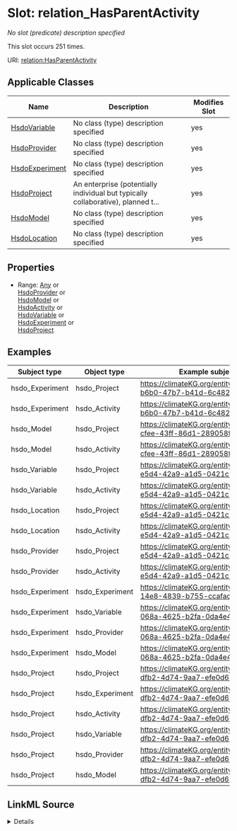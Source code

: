 

# Slot: relation_HasParentActivity


_No slot (predicate) description specified_






This slot occurs 251 times.


URI: [relation:HasParentActivity](http://relation.org/HasParentActivity)



<!-- no inheritance hierarchy -->





## Applicable Classes

| Name | Description | Modifies Slot |
| --- | --- | --- |
| [HsdoVariable](../classes/HsdoVariable.md) | No class (type) description specified |  yes  |
| [HsdoProvider](../classes/HsdoProvider.md) | No class (type) description specified |  yes  |
| [HsdoExperiment](../classes/HsdoExperiment.md) | No class (type) description specified |  yes  |
| [HsdoProject](../classes/HsdoProject.md) | An enterprise (potentially individual but typically collaborative), planned t... |  yes  |
| [HsdoModel](../classes/HsdoModel.md) | No class (type) description specified |  yes  |
| [HsdoLocation](../classes/HsdoLocation.md) | No class (type) description specified |  yes  |







## Properties

* Range: [Any](../classes/Any.md)&nbsp;or&nbsp;<br />[HsdoProvider](../classes/HsdoProvider.md)&nbsp;or&nbsp;<br />[HsdoModel](../classes/HsdoModel.md)&nbsp;or&nbsp;<br />[HsdoActivity](../classes/HsdoActivity.md)&nbsp;or&nbsp;<br />[HsdoVariable](../classes/HsdoVariable.md)&nbsp;or&nbsp;<br />[HsdoExperiment](../classes/HsdoExperiment.md)&nbsp;or&nbsp;<br />[HsdoProject](../classes/HsdoProject.md)






## Examples

| Subject type | Object type | Example subject | Example object | Occurrences |
| --- | --- | --- | --- | --- |
| hsdo_Experiment | hsdo_Project | https://climateKG.org/entity/033c6854-b6b0-47b7-b41d-6c482932f336 | https://climateKG.org/entity/8f528b66-670d-4198-b014-7fdc9e1f6890 | 251 |
| hsdo_Experiment | hsdo_Activity | https://climateKG.org/entity/033c6854-b6b0-47b7-b41d-6c482932f336 | https://climateKG.org/entity/8f528b66-670d-4198-b014-7fdc9e1f6890 | 251 |
| hsdo_Model | hsdo_Project | https://climateKG.org/entity/0f07d4c2-cfee-43ff-86d1-289058fe5050 | https://climateKG.org/entity/8f528b66-670d-4198-b014-7fdc9e1f6890 | 2 |
| hsdo_Model | hsdo_Activity | https://climateKG.org/entity/0f07d4c2-cfee-43ff-86d1-289058fe5050 | https://climateKG.org/entity/8f528b66-670d-4198-b014-7fdc9e1f6890 | 2 |
| hsdo_Variable | hsdo_Project | https://climateKG.org/entity/20dea6db-e5d4-42a9-a1d5-0421c65fced8 | https://climateKG.org/entity/5796ebd9-7dcb-4968-b876-1e678484cc62 | 3 |
| hsdo_Variable | hsdo_Activity | https://climateKG.org/entity/20dea6db-e5d4-42a9-a1d5-0421c65fced8 | https://climateKG.org/entity/5796ebd9-7dcb-4968-b876-1e678484cc62 | 3 |
| hsdo_Location | hsdo_Project | https://climateKG.org/entity/20dea6db-e5d4-42a9-a1d5-0421c65fced8 | https://climateKG.org/entity/5796ebd9-7dcb-4968-b876-1e678484cc62 | 2 |
| hsdo_Location | hsdo_Activity | https://climateKG.org/entity/20dea6db-e5d4-42a9-a1d5-0421c65fced8 | https://climateKG.org/entity/5796ebd9-7dcb-4968-b876-1e678484cc62 | 2 |
| hsdo_Provider | hsdo_Project | https://climateKG.org/entity/20dea6db-e5d4-42a9-a1d5-0421c65fced8 | https://climateKG.org/entity/5796ebd9-7dcb-4968-b876-1e678484cc62 | 3 |
| hsdo_Provider | hsdo_Activity | https://climateKG.org/entity/20dea6db-e5d4-42a9-a1d5-0421c65fced8 | https://climateKG.org/entity/5796ebd9-7dcb-4968-b876-1e678484cc62 | 3 |
| hsdo_Experiment | hsdo_Experiment | https://climateKG.org/entity/34c8bb52-14e8-4839-b755-ccafacc294ec | https://climateKG.org/entity/7c1f984a-f065-465e-a12d-f941b2296872 | 33 |
| hsdo_Experiment | hsdo_Variable | https://climateKG.org/entity/3cfb2c57-068a-4625-b2fa-0da4e41b2fa2 | https://climateKG.org/entity/88dc22d3-1fb6-471a-94de-56acb94f0f58 | 12 |
| hsdo_Experiment | hsdo_Provider | https://climateKG.org/entity/3cfb2c57-068a-4625-b2fa-0da4e41b2fa2 | https://climateKG.org/entity/88dc22d3-1fb6-471a-94de-56acb94f0f58 | 12 |
| hsdo_Experiment | hsdo_Model | https://climateKG.org/entity/3cfb2c57-068a-4625-b2fa-0da4e41b2fa2 | https://climateKG.org/entity/88dc22d3-1fb6-471a-94de-56acb94f0f58 | 12 |
| hsdo_Project | hsdo_Project | https://climateKG.org/entity/e3f2ed37-dfb2-4d74-9aa7-efe0d67fdd54 | https://climateKG.org/entity/88dc22d3-1fb6-471a-94de-56acb94f0f58 | 1 |
| hsdo_Project | hsdo_Experiment | https://climateKG.org/entity/e3f2ed37-dfb2-4d74-9aa7-efe0d67fdd54 | https://climateKG.org/entity/88dc22d3-1fb6-471a-94de-56acb94f0f58 | 1 |
| hsdo_Project | hsdo_Activity | https://climateKG.org/entity/e3f2ed37-dfb2-4d74-9aa7-efe0d67fdd54 | https://climateKG.org/entity/88dc22d3-1fb6-471a-94de-56acb94f0f58 | 1 |
| hsdo_Project | hsdo_Variable | https://climateKG.org/entity/e3f2ed37-dfb2-4d74-9aa7-efe0d67fdd54 | https://climateKG.org/entity/88dc22d3-1fb6-471a-94de-56acb94f0f58 | 1 |
| hsdo_Project | hsdo_Provider | https://climateKG.org/entity/e3f2ed37-dfb2-4d74-9aa7-efe0d67fdd54 | https://climateKG.org/entity/88dc22d3-1fb6-471a-94de-56acb94f0f58 | 1 |
| hsdo_Project | hsdo_Model | https://climateKG.org/entity/e3f2ed37-dfb2-4d74-9aa7-efe0d67fdd54 | https://climateKG.org/entity/88dc22d3-1fb6-471a-94de-56acb94f0f58 | 1 |




## LinkML Source

<details>

```yaml
name: relation_HasParentActivity
annotations:
  count:
    tag: count
    value: 251
description: No slot (predicate) description specified
examples:
- object:
    example_object: https://climateKG.org/entity/8f528b66-670d-4198-b014-7fdc9e1f6890
    example_object_type: hsdo_Project
    example_predicate: relation:HasParentActivity
    example_subject: https://climateKG.org/entity/033c6854-b6b0-47b7-b41d-6c482932f336
    example_subject_type: hsdo_Experiment
- object:
    example_object: https://climateKG.org/entity/8f528b66-670d-4198-b014-7fdc9e1f6890
    example_object_type: hsdo_Activity
    example_predicate: relation:HasParentActivity
    example_subject: https://climateKG.org/entity/033c6854-b6b0-47b7-b41d-6c482932f336
    example_subject_type: hsdo_Experiment
- object:
    example_object: https://climateKG.org/entity/8f528b66-670d-4198-b014-7fdc9e1f6890
    example_object_type: hsdo_Project
    example_predicate: relation:HasParentActivity
    example_subject: https://climateKG.org/entity/0f07d4c2-cfee-43ff-86d1-289058fe5050
    example_subject_type: hsdo_Model
- object:
    example_object: https://climateKG.org/entity/8f528b66-670d-4198-b014-7fdc9e1f6890
    example_object_type: hsdo_Activity
    example_predicate: relation:HasParentActivity
    example_subject: https://climateKG.org/entity/0f07d4c2-cfee-43ff-86d1-289058fe5050
    example_subject_type: hsdo_Model
- object:
    example_object: https://climateKG.org/entity/5796ebd9-7dcb-4968-b876-1e678484cc62
    example_object_type: hsdo_Project
    example_predicate: relation:HasParentActivity
    example_subject: https://climateKG.org/entity/20dea6db-e5d4-42a9-a1d5-0421c65fced8
    example_subject_type: hsdo_Variable
- object:
    example_object: https://climateKG.org/entity/5796ebd9-7dcb-4968-b876-1e678484cc62
    example_object_type: hsdo_Activity
    example_predicate: relation:HasParentActivity
    example_subject: https://climateKG.org/entity/20dea6db-e5d4-42a9-a1d5-0421c65fced8
    example_subject_type: hsdo_Variable
- object:
    example_object: https://climateKG.org/entity/5796ebd9-7dcb-4968-b876-1e678484cc62
    example_object_type: hsdo_Project
    example_predicate: relation:HasParentActivity
    example_subject: https://climateKG.org/entity/20dea6db-e5d4-42a9-a1d5-0421c65fced8
    example_subject_type: hsdo_Location
- object:
    example_object: https://climateKG.org/entity/5796ebd9-7dcb-4968-b876-1e678484cc62
    example_object_type: hsdo_Activity
    example_predicate: relation:HasParentActivity
    example_subject: https://climateKG.org/entity/20dea6db-e5d4-42a9-a1d5-0421c65fced8
    example_subject_type: hsdo_Location
- object:
    example_object: https://climateKG.org/entity/5796ebd9-7dcb-4968-b876-1e678484cc62
    example_object_type: hsdo_Project
    example_predicate: relation:HasParentActivity
    example_subject: https://climateKG.org/entity/20dea6db-e5d4-42a9-a1d5-0421c65fced8
    example_subject_type: hsdo_Provider
- object:
    example_object: https://climateKG.org/entity/5796ebd9-7dcb-4968-b876-1e678484cc62
    example_object_type: hsdo_Activity
    example_predicate: relation:HasParentActivity
    example_subject: https://climateKG.org/entity/20dea6db-e5d4-42a9-a1d5-0421c65fced8
    example_subject_type: hsdo_Provider
- object:
    example_object: https://climateKG.org/entity/7c1f984a-f065-465e-a12d-f941b2296872
    example_object_type: hsdo_Experiment
    example_predicate: relation:HasParentActivity
    example_subject: https://climateKG.org/entity/34c8bb52-14e8-4839-b755-ccafacc294ec
    example_subject_type: hsdo_Experiment
- object:
    example_object: https://climateKG.org/entity/88dc22d3-1fb6-471a-94de-56acb94f0f58
    example_object_type: hsdo_Variable
    example_predicate: relation:HasParentActivity
    example_subject: https://climateKG.org/entity/3cfb2c57-068a-4625-b2fa-0da4e41b2fa2
    example_subject_type: hsdo_Experiment
- object:
    example_object: https://climateKG.org/entity/88dc22d3-1fb6-471a-94de-56acb94f0f58
    example_object_type: hsdo_Provider
    example_predicate: relation:HasParentActivity
    example_subject: https://climateKG.org/entity/3cfb2c57-068a-4625-b2fa-0da4e41b2fa2
    example_subject_type: hsdo_Experiment
- object:
    example_object: https://climateKG.org/entity/88dc22d3-1fb6-471a-94de-56acb94f0f58
    example_object_type: hsdo_Model
    example_predicate: relation:HasParentActivity
    example_subject: https://climateKG.org/entity/3cfb2c57-068a-4625-b2fa-0da4e41b2fa2
    example_subject_type: hsdo_Experiment
- object:
    example_object: https://climateKG.org/entity/88dc22d3-1fb6-471a-94de-56acb94f0f58
    example_object_type: hsdo_Project
    example_predicate: relation:HasParentActivity
    example_subject: https://climateKG.org/entity/e3f2ed37-dfb2-4d74-9aa7-efe0d67fdd54
    example_subject_type: hsdo_Project
- object:
    example_object: https://climateKG.org/entity/88dc22d3-1fb6-471a-94de-56acb94f0f58
    example_object_type: hsdo_Experiment
    example_predicate: relation:HasParentActivity
    example_subject: https://climateKG.org/entity/e3f2ed37-dfb2-4d74-9aa7-efe0d67fdd54
    example_subject_type: hsdo_Project
- object:
    example_object: https://climateKG.org/entity/88dc22d3-1fb6-471a-94de-56acb94f0f58
    example_object_type: hsdo_Activity
    example_predicate: relation:HasParentActivity
    example_subject: https://climateKG.org/entity/e3f2ed37-dfb2-4d74-9aa7-efe0d67fdd54
    example_subject_type: hsdo_Project
- object:
    example_object: https://climateKG.org/entity/88dc22d3-1fb6-471a-94de-56acb94f0f58
    example_object_type: hsdo_Variable
    example_predicate: relation:HasParentActivity
    example_subject: https://climateKG.org/entity/e3f2ed37-dfb2-4d74-9aa7-efe0d67fdd54
    example_subject_type: hsdo_Project
- object:
    example_object: https://climateKG.org/entity/88dc22d3-1fb6-471a-94de-56acb94f0f58
    example_object_type: hsdo_Provider
    example_predicate: relation:HasParentActivity
    example_subject: https://climateKG.org/entity/e3f2ed37-dfb2-4d74-9aa7-efe0d67fdd54
    example_subject_type: hsdo_Project
- object:
    example_object: https://climateKG.org/entity/88dc22d3-1fb6-471a-94de-56acb94f0f58
    example_object_type: hsdo_Model
    example_predicate: relation:HasParentActivity
    example_subject: https://climateKG.org/entity/e3f2ed37-dfb2-4d74-9aa7-efe0d67fdd54
    example_subject_type: hsdo_Project
from_schema: dream-kg
rank: 1000
slot_uri: relation:HasParentActivity
alias: relation_HasParentActivity
domain_of:
- hsdo_Experiment
- hsdo_Location
- hsdo_Model
- hsdo_Project
- hsdo_Provider
- hsdo_Variable
range: Any
any_of:
- range: hsdo_Provider
- range: hsdo_Model
- range: hsdo_Activity
- range: hsdo_Variable
- range: hsdo_Experiment
- range: hsdo_Project

```
</details>